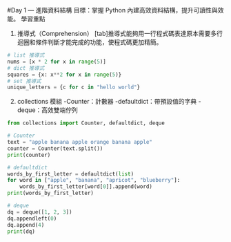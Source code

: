 #Day 1 — 進階資料結構
目標：掌握 Python 內建高效資料結構，提升可讀性與效能。
學習重點
1. 推導式（Comprehension）
[tab]推導式能夠用一行程式碼表達原本需要多行迴圈和條件判斷才能完成的功能，使程式碼更加精簡。 
```python
# list 推導式
nums = [x * 2 for x in range(5)]
# dict 推導式
squares = {x: x**2 for x in range(5)}
# set 推導式
unique_letters = {c for c in "hello world"}
```
2. collections 模組
-Counter：計數器
-defaultdict：帶預設值的字典
-deque：高效雙端佇列
```python
from collections import Counter, defaultdict, deque

# Counter
text = "apple banana apple orange banana apple"
counter = Counter(text.split())
print(counter)

# defaultdict
words_by_first_letter = defaultdict(list)
for word in ["apple", "banana", "apricot", "blueberry"]:
    words_by_first_letter[word[0]].append(word)
print(words_by_first_letter)

# deque
dq = deque([1, 2, 3])
dq.appendleft(0)
dq.append(4)
print(dq)
```